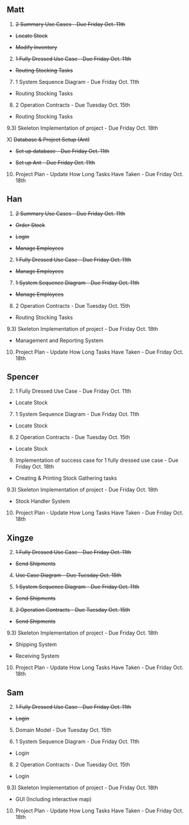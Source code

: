 Matt 
----
1) ~~2 Summary Use Cases - Due Friday Oct. 11th~~

- ~~Locate Stock~~

- ~~Modify Inventory~~

2) ~~1 Fully Dressed Use Case - Due Friday Oct. 11th~~

- ~~Routing Stocking Tasks~~

7) 1 System Sequence Diagram - Due Friday Oct. 11th

- Routing Stocking Tasks

8) 2 Operation Contracts - Due Tuesday Oct. 15th

- Routing Stocking Tasks

9.3) Skeleton Implementation of project - Due Friday Oct. 18th

X) ~~Database & Project Setup (Ant)~~

- ~~Set up database - Due Friday Oct. 11th~~

- ~~Set up Ant - Due Friday Oct. 11th~~

10) Project Plan - Update How Long Tasks Have Taken - Due Friday Oct. 18th

Han
----

1) ~~2 Summary Use Cases - Due Friday Oct. 11th~~

- ~~Order Stock~~

- ~~Login~~

- ~~Manage Employees~~

2) ~~1 Fully Dressed Use Case - Due Friday Oct. 11th~~


- ~~Manage Employees~~

7) ~~1 System Sequence Diagram - Due Friday Oct. 11th~~

- ~~Manage Employees~~

8) 2 Operation Contracts - Due Tuesday Oct. 15th

- Routing Stocking Tasks

9.3) Skeleton Implementation of project - Due Friday Oct. 18th

- Management and Reporting System

10) Project Plan - Update How Long Tasks Have Taken - Due Friday Oct. 18th


Spencer
-------

2) 1 Fully Dressed Use Case - Due Friday Oct. 11th

- Locate Stock

7) 1 System Sequence Diagram - Due Friday Oct. 11th

- Locate Stock

8) 2 Operation Contracts - Due Tuesday Oct. 15th

- Locate Stock

9) Implementation of success case for 1 fully dressed use case - Due Friday Oct. 
18th 

- Creating & Printing Stock Gathering tasks

9.3) Skeleton Implementation of project - Due Friday Oct. 18th

- Stock Handler System

10) Project Plan - Update How Long Tasks Have Taken - Due Friday Oct. 18th


Xingze
------
2) ~~1 Fully Dressed Use Case - Due Friday Oct. 11th~~

- ~~Send Shipments~~

4) ~~Use Case Diagram  - Due Tuesday Oct. 15th~~

7) ~~1 System Sequence Diagram - Due Friday Oct. 11th~~

- ~~Send Shipments~~

8) ~~2 Operation Contracts - Due Tuesday Oct. 15th~~

- ~~Send Shipments~~

9.3) Skeleton Implementation of project - Due Friday Oct. 18th

- Shipping System

- Receiving System

10) Project Plan - Update How Long Tasks Have Taken - Due Friday Oct. 18th


Sam
-----

2) ~~1 Fully Dressed Use Case - Due Friday Oct. 11th~~

- ~~Login~~

5) Domain Model - Due Tuesday Oct. 15th

7) 1 System Sequence Diagram - Due Friday Oct. 11th

- Login

8) 2 Operation Contracts - Due Tuesday Oct. 15th

- Login

9.3) Skeleton Implementation of project - Due Friday Oct. 18th

- GUI (Including interactive map)

10) Project Plan - Update How Long Tasks Have Taken - Due Friday Oct. 18th
